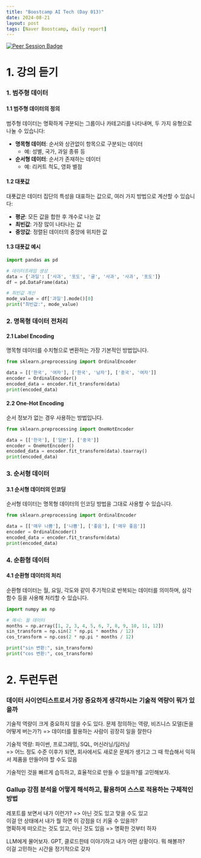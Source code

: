 ```yaml
---
title: "Boostcamp AI Tech (Day 013)"
date: 2024-08-21
layout: post
tags: [Naver Boostcamp, daily report]
---
```

[![Peer Session Badge](https://img.shields.io/badge/Peer%20Session-CC527A?style=flat)](../peer_session/day013.html) 

# 1. 강의 듣기

### 1. 범주형 데이터

#### 1.1 범주형 데이터의 정의
범주형 데이터는 명확하게 구분되는 그룹이나 카테고리를 나타내며, 두 가지 유형으로 나눌 수 있습니다:

- **명목형 데이터**: 순서와 상관없이 항목으로 구분되는 데이터
  - 예: 성별, 국가, 과일 종류 등
- **순서형 데이터**: 순서가 존재하는 데이터
  - 예: 리커트 척도, 영화 별점

#### 1.2 대푯값
대푯값은 데이터 집단의 특성을 대표하는 값으로, 여러 가지 방법으로 계산할 수 있습니다:

- **평균**: 모든 값을 합한 후 개수로 나눈 값
- **최빈값**: 가장 많이 나타나는 값
- **중앙값**: 정렬된 데이터의 중앙에 위치한 값

#### 1.3 대푯값 예시
```python
import pandas as pd

# 데이터프레임 생성
data = {'과일': ['사과', '포도', '귤', '사과', '사과', '포도']}
df = pd.DataFrame(data)

# 최빈값 계산
mode_value = df['과일'].mode()[0]
print("최빈값:", mode_value)
```

### 2. 명목형 데이터 전처리

#### 2.1 Label Encoding
명목형 데이터를 수치형으로 변환하는 가장 기본적인 방법입니다.
```python
from sklearn.preprocessing import OrdinalEncoder

data = [['한국', '여자'], ['한국', '남자'], ['중국', '여자']]
encoder = OrdinalEncoder()
encoded_data = encoder.fit_transform(data)
print(encoded_data)
```

#### 2.2 One-Hot Encoding
순서 정보가 없는 경우 사용하는 방법입니다.
```python
from sklearn.preprocessing import OneHotEncoder

data = [['한국'], ['일본'], ['중국']]
encoder = OneHotEncoder()
encoded_data = encoder.fit_transform(data).toarray()
print(encoded_data)
```

### 3. 순서형 데이터

#### 3.1 순서형 데이터의 인코딩
순서형 데이터는 명목형 데이터의 인코딩 방법을 그대로 사용할 수 있습니다.
```python
from sklearn.preprocessing import OrdinalEncoder

data = [['매우 나쁨'], ['나쁨'], ['좋음'], ['매우 좋음']]
encoder = OrdinalEncoder()
encoded_data = encoder.fit_transform(data)
print(encoded_data)
```

### 4. 순환형 데이터

#### 4.1 순환형 데이터의 처리
순환형 데이터는 월, 요일, 각도와 같이 주기적으로 반복되는 데이터를 의미하며, 삼각 함수 등을 사용해 처리할 수 있습니다.
```python
import numpy as np

# 예시: 월 데이터
months = np.array([1, 2, 3, 4, 5, 6, 7, 8, 9, 10, 11, 12])
sin_transform = np.sin(2 * np.pi * months / 12)
cos_transform = np.cos(2 * np.pi * months / 12)

print("sin 변환:", sin_transform)
print("cos 변환:", cos_transform)
```

# 2. 두런두런
### 데이터 사이언티스트로서 가장 중요하게 생각하시는 기술적 역량이 뭐가 있을까

기술적 역량이 크게 중요하지 않을 수도 있다.
문제 정의하는 역량, 비즈니스 모델(돈을 어떻게 버는가?) => 데이터를 활용하는 사람이 굉장히 일을 잘한다

기술적 역량: 파이썬, 프로그래밍, SQL, 머신러닝/딥러닝  
=> 어느 정도 수준 이후가 되면, 회사에서도 새로운 문제가 생기고 그 때 학습해서 익혀서 제품을 만들어야 할 수도 있음

기술적인 것을 빠르게 습득하고, 효율적으로 만들 수 있을까?를 고민해보자.

### Gallup 강점 분석을 어떻게 해석하고, 활용하며 스스로 적용하는 구체적인 방법

레포트를 보면서 내가 이런가? => 아닌 것도 있고 맞을 수도 있고  
이걸 안 상태에서 내가 뭘 하면 이 강점을 더 키울 수 있을까?  
명확하게 떠오르는 것도 있고, 아닌 것도 있음 => 명확한 것부터 하자

LLM에게 물어보자. GPT, 클로드한테 이야기하고 내가 어떤 상황이다. 뭐 해볼까?  
이걸 고민하는 시간을 정기적으로 갖자

